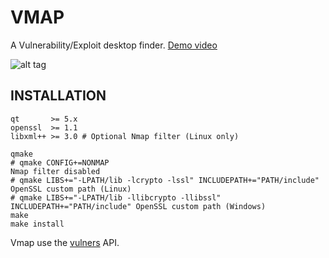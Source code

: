 # VMAP

A Vulnerability/Exploit desktop finder. [Demo video](https://streamable.com/t2uld)

![alt tag](https://image.ibb.co/nK2ppv/vmap.png)

## INSTALLATION

```shell
qt       >= 5.x
openssl  >= 1.1
libxml++ >= 3.0 # Optional Nmap filter (Linux only)
```

```shell
qmake
# qmake CONFIG+=NONMAP                                                      Nmap filter disabled
# qmake LIBS+="-LPATH/lib -lcrypto -lssl" INCLUDEPATH+="PATH/include"       OpenSSL custom path (Linux)
# qmake LIBS+="-LPATH/lib -llibcrypto -llibssl" INCLUDEPATH+="PATH/include" OpenSSL custom path (Windows)
make
make install
```

Vmap use the [vulners](https://vulners.com/api/v3/) API.

